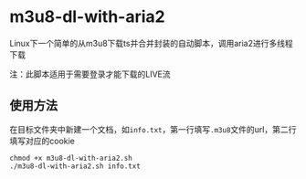 # m3u8-dl-with-aria2

Linux下一个简单的从m3u8下载ts并合并封装的自动脚本，调用aria2进行多线程下载

注：此脚本适用于需要登录才能下载的LIVE流

## 使用方法

在目标文件夹中新建一个文档，如`info.txt`，第一行填写`.m3u8`文件的url，第二行填写对应的cookie

```
chmod +x m3u8-dl-with-aria2.sh
./m3u8-dl-with-aria2.sh info.txt
```
